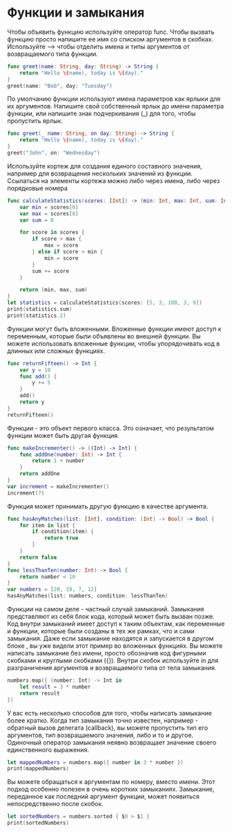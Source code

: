 #  Функции и замыкания
Чтобы объявить функцию используйте оператор func. Чтобы вызвать функцию просто напишите ее имя со списком аргументов в скобках. Используйте –> чтобы отделить имена и типы аргументов от возвращаемого типа функции.

```swift
func greet(name: String, day: String) -> String {
    return "Hello \(name), today is \(day)."
}
greet(name: "Bob", day: "Tuesday")
```

По умолчанию функции используют имена параметров как ярлыки для их аргументов. Напишите свой собственный ярлык до имени параметра функции, или напишите знак подчеркивания (_) для того, чтобы пропустить ярлык.

```swift
func greet(_ name: String, on day: String) -> String {
    return "Hello \(name), today is \(day)."
}
greet("John", on: "Wednesday")
```

Используйте кортеж для создания единого составного значения, например для возвращения нескольких значений из функции. Ссылаться на элементы кортежа можно либо через имена, либо через порядковые номера

```swift
func calculateStatistics(scores: [Int]) -> (min: Int, max: Int, sum: Int) {
    var min = scores[0]
    var max = scores[0]
    var sum = 0

    for score in scores {
        if score > max {
            max = score
        } else if score < min {
            min = score
        }
        sum += score
    }

    return (min, max, sum)
}
let statistics = calculateStatistics(scores: [5, 3, 100, 3, 9])
print(statistics.sum)
print(statistics.2)
```

Функции могут быть вложенными. Вложенные функции имеют доступ к переменным, которые были объявлены во внешней функции. Вы можете использовать вложенные функции, чтобы упорядочивать код в длинных или сложных функциях.

```swift
func returnFifteen() -> Int {
    var y = 10
    func add() {
        y += 5
    }
    add()
    return y
}
returnFifteen()
```

Функции - это объект первого класса. Это означает, что результатом функции может быть другая функция.

```swift
func makeIncrementer() -> ((Int) -> Int) {
    func addOne(number: Int) -> Int {
        return 1 + number
    }
    return addOne
}
var increment = makeIncrementer()
increment(7)
```

Функция может принимать другую функцию в качестве аргумента.

```swift
func hasAnyMatches(list: [Int], condition: (Int) -> Bool) -> Bool {
    for item in list {
        if condition(item) {
            return true
        }
    }
    return false
}
func lessThanTen(number: Int) -> Bool {
    return number < 10
}
var numbers = [20, 19, 7, 12]
hasAnyMatches(list: numbers, condition: lessThanTen)
```

Функции на самом деле - частный случай замыканий. Замыкания представляют из себя блок кода, который может быть вызван позже. Код внутри замыканий имеет доступ к таким объектам, как переменные и функции, которые были созданы в тех же рамках, что и сами замыкания. Даже если замыкание находятся и запускается в другом блоке , вы уже видели этот пример во вложенных функциях. Вы можете написать замыкание без имени, просто обозначив код фигурными скобками и круглыми скобками ({}). Внутри скобок используйте in для разграничения аргументов и возвращаемого типа от тела замыкания.

```swift
numbers.map({ (number: Int) -> Int in
    let result = 3 * number
    return result
})
```

У вас есть несколько способов для того, чтобы написать замыкание более кратко. Когда тип замыкания точно известен, например - обратный вызов делегата (callback), вы можете пропустить тип его аргументов, тип возвращаемого значения, либо и то и другое. Одиночный оператор замыкания неявно возвращает значение своего единственного выражения.

```swift
let mappedNumbers = numbers.map({ number in 3 * number })
print(mappedNumbers)
```

Вы можете обращаться к аргументам по номеру, вместо имени. Этот подход особенно полезен в очень коротких замыканиях. Замыкание, переданное как последний аргумент функции, может появиться непосредственно после скобок.

```swift
let sortedNumbers = numbers.sorted { $0 > $1 }
print(sortedNumbers)
```
